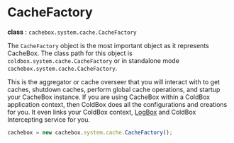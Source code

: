# CacheFactory

**class** : `cachebox.system.cache.CacheFactory`

The `CacheFactory` object is the most important object as it represents CacheBox. The class path for this object is `coldbox.system.cache.CacheFactory` or in standalone mode `cachebox.system.cache.CacheFactory`.

This is the aggregator or cache overseer that you will interact with to get caches, shutdown caches, perform global cache operations, and startup your CacheBox instance. If you are using CacheBox within a ColdBox application context, then ColdBox does all the configurations and creations for you. It even links your ColdBox context, [LogBox](http://logbox.ortusbooks.com) and ColdBox Intercepting service for you.

```javascript
cachebox = new cachebox.system.cache.CacheFactory();
```
